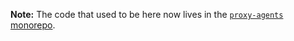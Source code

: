 **Note:** The code that used to be here now lives in the [`proxy-agents` monorepo](https://github.com/TooTallNate/proxy-agents/tree/main/packages/pac-resolver).
